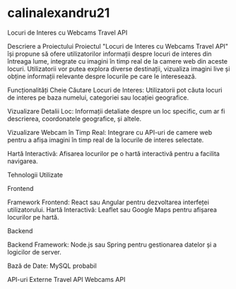 # calinalexandru21
Locuri de Interes cu Webcams Travel API


Descriere a Proiectului
Proiectul "Locuri de Interes cu Webcams Travel API" își propune să ofere utilizatorilor informații despre locuri de interes din întreaga lume, integrate cu imagini în timp real de la camere web din aceste locuri. Utilizatorii vor putea explora diverse destinații, vizualiza imagini live și obține informații relevante despre locurile pe care le interesează.

Funcționalități Cheie
Căutare Locuri de Interes:
Utilizatorii pot căuta locuri de interes pe baza numelui, categoriei sau locației geografice.

Vizualizare Detalii Loc:
Informații detaliate despre un loc specific, cum ar fi descrierea, coordonatele geografice, și altele.

Vizualizare Webcam în Timp Real:
Integrare cu API-uri de camere web pentru a afișa imagini în timp real de la locurile de interes selectate.

Hartă Interactivă:
Afisarea locurilor pe o hartă interactivă pentru a facilita navigarea.

Tehnologii Utilizate

Frontend

Framework Frontend: React sau Angular pentru dezvoltarea interfeței utilizatorului.
Hartă Interactivă: Leaflet sau Google Maps pentru afișarea locurilor pe hartă.

Backend

Backend Framework: Node.js sau Spring pentru gestionarea datelor și a logicilor de server.

Bază de Date: MySQL probabil

API-uri Externe
Travel API
Webcams API
